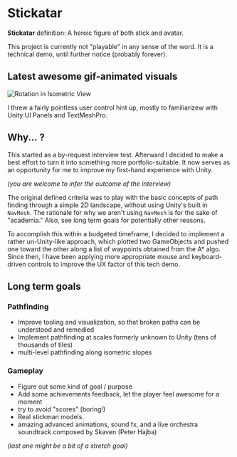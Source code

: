 # Stickatar

**Stickatar** definition: A heroic figure of both stick and avatar.

This project is currently not "playable" in any sense of the word. It is a technical demo, until further notice (probably forever).

## Latest awesome gif-animated visuals

![Rotation in Isometric View](https://raw.githubusercontent.com/wiki/jstine35/AStar-Unity-Mashup/images/astar-rotation-overlay.gif)

I threw a fairly pointless user control hint up, mostly to familiarizew with Unity UI Panels and TextMeshPro.

## Why... ?

This started as a by-request interview test. Afterward I decided to make a best effort to turn it into something more portfolio-suitable. It now serves as an
opportunity for me to improve my first-hand experience with Unity.

_(you are welcome to infer the outcome of the interview)_

The original defined criteria was to play with the basic concepts of path finding through a simple 2D landscape, without using Unity's built in `NavMesh`.
The rationale for why we aren't using `NavMesh` is for the sake of "academia." Also, see long term goals for potentially other reasons.

To accomplish this within a budgeted timeframe, I decided to implement a rather un-Unity-like approach, which plotted two GameObjects and pushed one toward
the other along a list of waypoints obtained from the A* algo. Since then, I have been applying more appropriate mouse and keyboard-driven controls to
improve the UX factor of this tech demo.

## Long term goals

### Pathfinding

 * Improve tooling and visualization, so that broken paths can be understood and remedied
 * Implement pathfinding at scales formerly unknown to Unity (tens of thousands of tiles)
 * multi-level pathfinding along isometric slopes

### Gameplay

 * Figure out some kind of goal / purpose
 * Add some achievements feedback, let the player feel awesome for a moment
 * try to avoid "scores" (boring!)
 * Real stickman models.
 * amazing advanced animations, sound fx, and a live orchestra soundtrack composed by Skaven (Peter Hajba)
 
 _(last one might be a bit of a stretch goal)_
